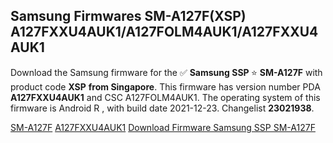 <h2>Samsung Firmwares SM-A127F(XSP) A127FXXU4AUK1/A127FOLM4AUK1/A127FXXU4AUK1</h2>
Download the Samsung firmware for the ✅ <strong>Samsung SSP </strong> ⭐ <strong>SM-A127F</strong> with product code <strong>XSP</strong> <strong> from Singapore</strong>. This firmware has version number PDA <strong>A127FXXU4AUK1</strong> and CSC A127FOLM4AUK1. The operating system of this firmware is Android R , with build date 2021-12-23. Changelist <strong>23021938</strong>.

[SM-A127F](https://samfirm.shop/samsung/model/SM-A127F)
[A127FXXU4AUK1](https://samfirm.shop/samsung/pda/A127FXXU4AUK1)
[Download Firmware Samsung SSP SM-A127F](https://samfirm.shop/samsung/firmware/484663)
